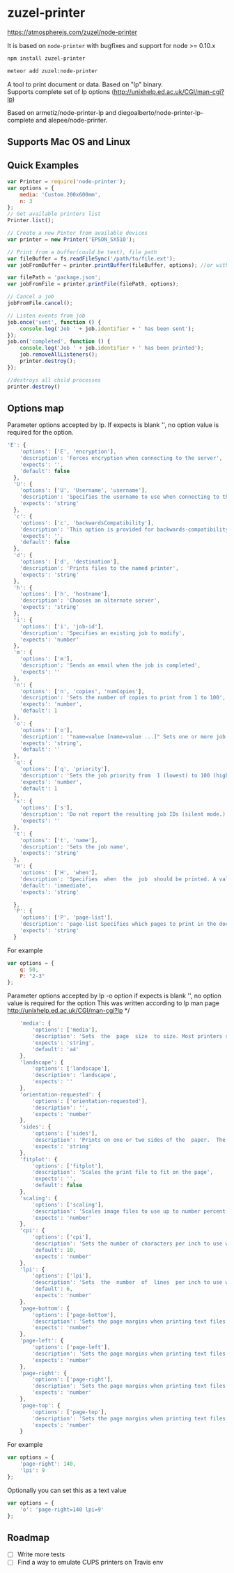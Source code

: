 zuzel-printer
===============

<a href="https://atmospherejs.com/zuzel/node-printer">https://atmospherejs.com/zuzel/node-printer</a>

It is based on `node-printer` with bugfixes and support for node >= 0.10.x

```bash
npm install zuzel-printer
```

```bash
meteor add zuzel:node-printer
```

A tool to print document or data. Based on "lp" binary.   
Supports complete set of lp options (http://unixhelp.ed.ac.uk/CGI/man-cgi?lp)

Based on armetiz/node-printer-lp and diegoalberto/node-printer-lp-complete and alepee/node-printer.

## Supports Mac OS and Linux

## Quick Examples

```js
var Printer = require('node-printer');
var options = {
    media: 'Custom.200x600mm',
    n: 3
};
// Get available printers list
Printer.list();

// Create a new Pinter from available devices
var printer = new Printer('EPSON_SX510');

// Print from a buffer(could be text), file path
var fileBuffer = fs.readFileSync('/path/to/file.ext');
var jobFromBuffer = printer.printBuffer(fileBuffer, options); //or without options

var filePath = 'package.json';
var jobFromFile = printer.printFile(filePath, options);

// Cancel a job
jobFromFile.cancel();

// Listen events from job
job.once('sent', function () {
    console.log('Job ' + job.identifier + ' has been sent');
});
job.on('completed', function () {
    console.log('Job ' + job.identifier + ' has been printed');
    job.removeAllListeners();
    printer.destroy();
});

//destroys all child processes
printer.destroy()
```

## Options map

Parameter options accepted by lp.
If expects is blank '', no option value is required for the option.


```javascript
'E': {
    'options': ['E', 'encryption'],
    'description': 'Forces encryption when connecting to the server',
    'expects': '',
    'default': false
  },
  'U': {
    'options': ['U', 'Username', 'username'],
    'description': 'Specifies the username to use when connecting to the server',
    'expects': 'string'
  },
  'c': {
    'options': ['c', 'backwardsCompatibility'],
    'description': 'This option is provided for backwards-compatibility only. On systems  that	support	 it,  this  option forces the print file to be copied to the spool directory before  printing. In CUPS, print files  are always sent to the scheduler via IPP which has the same effect.',
    'expects': '',
    'default': false
  },
  'd': {
    'options': ['d', 'destination'],
    'description': 'Prints files to the named printer',
    'expects': 'string'
  },
  'h': {
    'options': ['h', 'hostname'],
    'description': 'Chooses an alternate server',
    'expects': 'string'
  },
  'i': {
    'options': ['i', 'job-id'],
    'description': 'Specifies an existing job to modify',
    'expects': 'number'
  },
  'm': {
    'options': ['m'],
    'description': 'Sends an email when the job is completed',
    'expects': ''
  },
  'n': {
    'options': ['n', 'copies', 'numCopies'],
    'description': 'Sets the number of copies to print from 1 to 100',
    'expects': 'number',
    'default': 1
  },
  'o': {
    'options': ['o'],
    'description': '"name=value [name=value ...]" Sets one or more job options',
    'expects': 'string',
    'default': ''
  },
  'q': {
    'options': ['q', 'priority'],
    'description': 'Sets the job priority from	1 (lowest) to 100 (highest). The default priority is 50',
    'expects': 'number',
    'default': 1
  },
  's': {
    'options': ['s'],
    'description': 'Do not report the resulting job IDs (silent mode.)',
    'expects': ''
  },
  't': {
    'options': ['t', 'name'],
    'description': 'Sets the job name',
    'expects': 'string'
  },
  'H': {
    'options': ['H', 'when'],
    'description': 'Specifies  when  the  job  should be printed. A value of immediate will print the file immediately, a value of hold will hold the job indefinitely, and a time value (HH:MM) will hold the job until the specified time. Use a value of resume with the -i option to resume a  held job.  Use a value of restart with the -i option to restart a completed job.',
    'default': 'immediate',
    'expects': 'string'

  },
  'P': {
    'options': ['P', 'page-list'],
    'description': 'page-list Specifies which pages to print in the document. The list can  contain a list of numbers and ranges (#-#) separated by commas (e.g. 1,3-5,16).',
    'expects': 'string'
  }
```

For example
```javascript
var options = {
    q: 50,
    P: "2-3"
};
```


Parameter options accepted by lp -o option
if expects is blank '', no option value is required for the option
This was written according to lp man page
http://unixhelp.ed.ac.uk/CGI/man-cgi?lp
 */
```javascript
    'media': {
  		'options': ['media'],
  		'description': 'Sets  the  page  size  to size. Most printers support at least the size names "a4", "letter", and "legal".',
  		'expects': 'string',
  		'default': 'a4'
  	},
  	'landscape': {
  		'options': ['landscape'],
  		'description': 'landscape',
  		'expects': ''
  	},
  	'orientation-requested': {
  		'options': ['orientation-requested'],
  		'description': '',
  		'expects': 'number'
  	},
  	'sides': {
  		'options': ['sides'],
  		'description': 'Prints on one or two sides of the  paper.  The  value  "two-sided-long-edge" is  normally  used  when printing portrait (unrotated) pages, while "two-sided-short-edge" is used for landscape pages.',
  		'expects': 'string'
  	},
  	'fitplot': {
  		'options': ['fitplot'],
  		'description': 'Scales the print file to fit on the page',
  		'expects': '',
  		'default': false
  	},
  	'scaling': {
  		'options': ['scaling'],
  		'description': 'Scales image files to use up to number percent of the page. Values greater than 100 cause the image file to be printed across multiple pages',
  		'expects': 'number'
  	},
  	'cpi': {
  		'options': ['cpi'],
  		'description': 'Sets the number of characters per inch to use when printing a text file. The default is 10',
  		'default': 10,
  		'expects': 'number'
  	},
  	'lpi': {
  		'options': ['lpi'],
  		'description': 'Sets  the  number  of  lines  per inch to use when printing a text file. The default is 6',
  		'default': 6,
  		'expects': 'number'
  	},
  	'page-bottom': {
  		'options': ['page-bottom'],
  		'description': 'Sets the page margins when printing text files. The values are in points - there are 72 points to the inch',
  		'expects': 'number'
  	},
  	'page-left': {
  		'options': ['page-left'],
  		'description': 'Sets the page margins when printing text files. The values are in points - there are 72 points to the inch',
  		'expects': 'number'
  	},
  	'page-right': {
  		'options': ['page-right'],
  		'description': 'Sets the page margins when printing text files. The values are in points - there are 72 points to the inch',
  		'expects': 'number'
  	},
  	'page-top': {
  		'options': ['page-top'],
  		'description': 'Sets the page margins when printing text files. The values are in points - there are 72 points to the inch',
  		'expects': 'number'
  	}
```

For example
```javascript
var options = {
    'page-right': 140,
    'lpi': 9
};
```

Optionally you can set this as a text value
```javascript
var options = {
    'o': 'page-right=140 lpi=9'
};
```

## Roadmap

- [ ] Write more tests
- [ ] Find a way to emulate CUPS printers on Travis env
